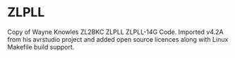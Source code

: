 # ZLPLL
Copy of Wayne Knowles ZL2BKC ZLPLL ZLPLL-14G Code. Imported v4.2A from his avrstudio project and added open source licences along with Linux Makefile build support.
